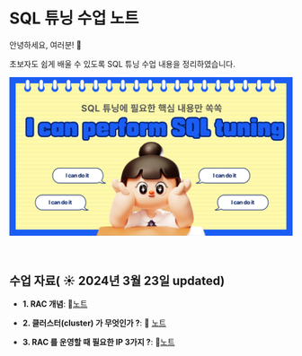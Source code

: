 # SQL 튜닝 수업 노트

안녕하세요, 여러분!  🌟

초보자도 쉽게 배울 수 있도록 SQL 튜닝 수업 내용을 정리하였습니다.

<img src="001.png">

&nbsp;

## 수업 자료( ☀️ 2024년 3월 23일 updated)


- **1. RAC 개념**:  📄[노트](https://github.com/oracleyu01/rac_class/blob/main/rac%EA%B0%9C%EB%85%90.md)
  &nbsp;
  
- **2. 클러스터(cluster) 가 무엇인가 ?**: 📄 [노트](https://github.com/oracleyu01/rac_class/blob/main/RAC%ED%95%B5%EC%8B%AC2.%20%ED%81%B4%EB%9F%AC%EC%8A%A4%ED%84%B0(Cluster)%EB%9E%80%20%EB%AC%B4%EC%97%87%EC%9D%B8%EA%B0%80.md)
  
- **3. RAC 를 운영할 때 필요한 IP 3가지 ?**: 📄[노트](https://github.com/oracleyu01/rac_class/blob/main/RAC%ED%95%B5%EC%8B%AC3.%20RAC%20%EB%A5%BC%20%EC%9A%B4%EC%98%81%ED%95%A0%20%EB%95%8C%20%ED%95%84%EC%9A%94%ED%95%9C%20IP%203%EA%B0%80%EC%A7%80.md)
